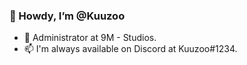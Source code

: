 ### 🤠 Howdy, I’m @Kuuzoo
- 🔧 Administrator at 9M - Studios.
- 📫 I'm always available on Discord at Kuuzoo#1234.
